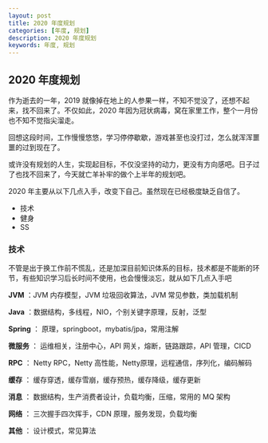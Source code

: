 ```yaml
---
layout: post  
title: 2020 年度规划  
categories: [年度, 规划]  
description: 2020 年度规划  
keywords: 年度, 规划  
---
```


## 2020 年度规划
作为逝去的一年，2019 就像掉在地上的人参果一样，不知不觉没了，还想不起来，找不回来了。不仅如此，2020 年因为冠状病毒，窝在家里工作，整个一月份也不知不觉指尖溜走。

回想这段时间，工作慢慢悠悠，学习停停歇歇，游戏甚至也没打过，怎么就浑浑噩噩的过到现在了。

或许没有规划的人生，实现起目标，不仅没坚持的动力，更没有方向感吧。日子过了也找不回来了，今天就亡羊补牢的做个上半年的规划吧。

2020 年主要从以下几点入手，改变下自己。虽然现在已经极度缺乏自信了。

  - 技术
  - 健身
  - SS

### 技术

不管是出于换工作前不慌乱，还是加深目前知识体系的目标，技术都是不能断的环节，有些知识学习后长时间不使用，也会慢慢淡忘，就从如下几点入手吧

**JVM** ：JVM 内存模型，JVM 垃圾回收算法，JVM 常见参数，类加载机制

**Java** ：数据结构，多线程，NIO，个别关键字原理，反射，泛型

**Spring** ： 原理，springboot，mybatis/jpa，常用注解

**微服务** ： 运维相关，注册中心，API 网关，熔断，链路跟踪，API 管理，CICD

**RPC** ： Netty RPC，Netty 高性能，Netty原理，远程通信，序列化，编码解码

**缓存** ： 缓存穿透，缓存雪崩，缓存预热，缓存降级，缓存更新

**消息** ： 数据结构，生产消费者设计，负载均衡，压缩，常用的 MQ 架构

**网络** ： 三次握手四次挥手，CDN 原理，服务发现，负载均衡

**其他** ： 设计模式，常见算法